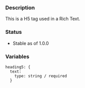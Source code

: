 ### Description
This is a H5 tag used in a Rich Text.

### Status
* Stable as of 1.0.0

### Variables
~~~
heading5: {
  text:
    type: string / required
  }
~~~
